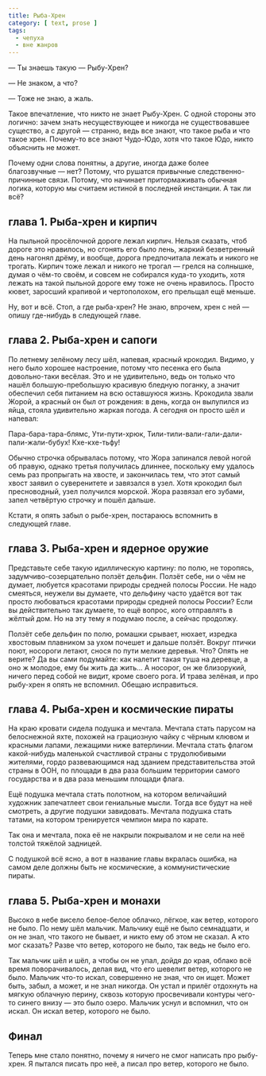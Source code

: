 ```yaml
---
title: Рыба-Хрен
category: [ text, prose ]
tags:
  - чепуха
  - вне жанров
---
```

<div class="epigraph i4">
— Ты знаешь такую — Рыбу-Хрен?

— Не знаком, а что?

— Тоже не знаю, а жаль.
</div>

Такое впечатление, что никто не знает Рыбу-Хрен. С одной стороны это логично: зачем знать несуществующее и никогда
не существовавшее существо, а с другой — странно, ведь все знают, что такое рыба и что такое хрен. Почему-то все
знают Чудо-Юдо, хотя что такое Юдо, никто объяснить не может.

Почему одни слова понятны, а другие, иногда даже более благозвучные — нет? Потому, что рушатся привычные
следственно-причинные связи. Потому, что начинает притормаживать обычная логика, которую мы считаем истиной
в последней инстанции. А так ли всё?

<!--more-->

## глава 1. Рыба-хрен и кирпич

На пыльной просёлочной дороге лежал кирпич. Нельзя сказать, чтоб дороге это нравилось, но сгонять его было лень,
жаркий безветренный день нагонял дрёму, и вообще, дорога предпочитала лежать и никого не трогать. Кирпич тоже
лежал и никого не трогал — грелся на солнышке, думая о чём-то своём, и совсем не собирался куда-то уходить, хотя
лежать на такой пыльной дороге ему тоже не очень нравилось. Просто кювет, заросший крапивой и чертополохом, его
прельщал ещё меньше.

Ну, вот и всё. Стоп, а где рыба-хрен? Не знаю, впрочем, хрен с ней — опишу где-нибудь в следующей главе.

## глава 2. Рыба-хрен и сапоги

По летнему зелёному лесу шёл, напевая, красный крокодил. Видимо, у него было хорошее настроение, потому что песенка
его была довольно-таки весёлая. Это и не удивительно, ведь он только что нашёл большую-пребольшую красивую бледную
поганку, а значит обеспечил себя питанием на всю оставшуюся жизнь. Крокодила звали Жорой, а красный он был от рождения:
в день, когда он вылупился из яйца, стояла удивительно жаркая погода. А сегодня он просто шёл и напевал:

<div class="verse">
Пара-бара-тара-блямс,
Ути-пути-хрюк,
Тили-тили-вали-гали-дали-пали-жали-бубух!
Кхе-кхе-тьфу!
</div>

Обычно строчка обрывалась потому, что Жора запинался левой ногой об правую, однако третья получилась длиннее, поскольку
ему удалось семь раз пропрыгать на хвосте, и закончилась тем, что этот самый хвост заявил о суверенитете и завязался
в узел. Хотя крокодил был пресноводный, узел получился морской. Жора развязал его зубами, запел четвёртую строчку и пошёл
дальше.

Кстати, я опять забыл о рыбе-хрен, постараюсь вспомнить в следующей главе.

## глава 3. Рыба-хрен и ядерное оружие

Представьте себе такую идиллическую картину: по полю, не торопясь, задумчиво-созерцательно ползёт дельфин. Ползёт себе,
ни о чём не думает, любуется красотами природы средней полосы России. Не надо смеяться, неужели вы думаете, что дельфину
часто удаётся вот так просто любоваться красотами природы средней полосы России? Если вы действительно так думаете, то
ещё вопрос, кого отправлять в жёлтый дом. Но на эту тему я подумаю после, а сейчас продолжу.

Ползёт себе дельфин по полю, ромашки срывает, нюхает, изредка хвостовым плавником за ухом почешет и дальше ползёт. Вокруг
птички поют, носороги летают, снося по пути мелкие деревья. Что? Опять не верите? Да вы сами подумайте: как налетит такая
туша на деревце, а оно ж молодое, ему бы жить да жить... А носорог, он же близорукий, ничего перед собой не видит, кроме
своего рога. И трава зелёная, и про рыбу-хрен я опять не вспомнил. Обещаю исправиться.

## глава 4. Рыба-хрен и космические пираты

На краю кровати сидела подушка и мечтала. Мечтала стать парусом на белоснежной яхте, похожей на грациозную чайку с чёрным
клювом и красными лапами, лежащими ниже ватерлинии. Мечтала стать флагом какой-нибудь маленькой счастливой страны
с трудолюбивыми жителями, гордо развевающимся над зданием представительства этой страны в ООН, по площади в два раза
большим территории самого государства и в два раза меньшим площади флага.

Ещё подушка мечтала стать полотном, на котором величайший художник запечатлеет свои гениальные мысли. Тогда все будут
на неё смотреть, а другие подушки завидовать. Мечтала подушка стать татами, на котором тренируется чемпион мира по карате.

Так она и мечтала, пока её не накрыли покрывалом и не сели на неё толстой тяжёлой задницей.

С подушкой всё ясно, а вот в название главы вкралась ошибка, на самом деле должны быть не космические, а коммунистические
пираты.

## глава 5. Рыба-хрен и монахи

Высоко в небе висело белое-белое облачко, лёгкое, как ветер, которого не было. По нему шёл мальчик. Мальчику ещё не было
семнадцати, и он не знал, что такого не бывает, и никто ему об этом не сказал. А кто мог сказать? Разве что ветер, которого
не было, так ведь не было его.

Так мальчик шёл и шёл, а чтобы он не упал, дойдя до края, облако всё время поворачивалось, делая вид, что его шевелит ветер,
которого не было. Мальчик что-то искал, совершенно не зная, что он ищет. Может быть, забыл, а может, и не знал никогда.
Он устал и прилёг отдохнуть на мягкую облачную перину, сквозь которую просвечивали контуры чего-то синего внизу — это было
озеро. Мальчик уснул и вспомнил, что он искал. Он искал ветер, которого не было.

## Финал

Теперь мне стало понятно, почему я ничего не смог написать про рыбу-хрен. Я пытался писать про неё, а писал про ветер,
которого не было.
